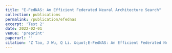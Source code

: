 ```yaml
---
title: "E-FedNAS: An Efficient Federated Neural Architecture Search"
collection: publications
permalink: /publication/efednas
excerpt: 'Test 2'
date: 2022-02-01
venue: 'preprint'
paperurl: ''
citation: 'Z Tao, J Wu, Q Li. &quot;E-FedNAS: An Efficient Federated Neural Architecture Search.&quot; <i>preprint (2022)</i>'
---
```

<!-- This paper is about the number 1. The number 2 is left for future work.

[Download paper here](http://academicpages.github.io/files/paper1.pdf)

Recommended citation: Your Name, You. (2009). "Paper Title Number 1." <i>Journal 1</i>. 1(1). -->